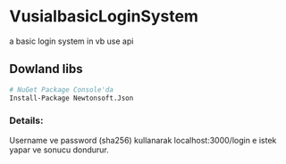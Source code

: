 # VusialbasicLoginSystem
a basic login system in vb use api

## Dowland libs
```Bash
# NuGet Package Console'da
Install-Package Newtonsoft.Json
```


### Details:
Username
ve password (sha256) kullanarak localhost:3000/login e istek yapar ve sonucu dondurur.